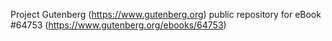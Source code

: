 Project Gutenberg (https://www.gutenberg.org) public repository for
eBook #64753 (https://www.gutenberg.org/ebooks/64753)
